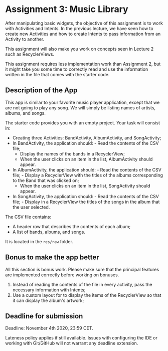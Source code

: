 # Assignment 3: Music Library

After manipulating basic widgets, the objective of this assignment is to
work with Activities and Intents. In the previous lecture, we have seen
how to create new Activities and how to create Intents to pass
information from an Activity to another.

This assignment will also make you work on concepts seen in Lecture 2
such as RecyclerViews.

This assignment requires less implementation work than Assignment 2, but
it might take you some time to correctly read and use the information
written in the file that comes with the starter code.

## Description of the App

This app is similar to your favorite music player application, except
that we are not going to play any song. We will simply be listing names
of artists, albums, and songs.

The starter code provides you with an empty project. Your task will
consist in:

- Creating three Activities: BandActivity, AlbumActivity, and
  SongActivity;
- In BandActivity, the application should: - Read the contents of the CSV file;
  - Display the names of the bands in a RecyclerView;
  - When the user clicks on an item in the list, AlbumActivity should
    appear.
- In AlbumActivity, the application should: - Read the contents of the CSV file; - Display a RecyclerView with the titles of the albums corresponding
  to the Band that was clicked on;
  - When the user clicks on an item in the list, SongActivity should
    appear.
- In SongActivity, the application should: - Read the contents of the CSV file; - Display in a RecyclerView the titles of the songs in the album
  that the user selected.

The CSV file contains:

- A header row that describes the contents of each album;
- A list of bands, albums, and songs.

It is located in the `res/raw` folder.

## Bonus to make the app better

All this section is bonus work. Please make sure that the principal
features are implemented correctly before working on bonuses.

1. Instead of reading the contents of the file in every activity, pass
   the necessary information with Intents;
2. Use a custom layout for to display the items of the RecyclerView so
   that it can display the album's artwork;

## Deadline for submission

Deadline: November 4th 2020, 23:59 CET.

Lateness policy applies if still available. Issues with configuring the
IDE or working with Git/GitHub will not warrant any deadline extension.
